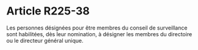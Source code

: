 # Article R225-38

Les personnes désignées pour être membres du conseil de surveillance sont habilitées, dès leur nomination, à désigner les membres du directoire ou le directeur général unique.
